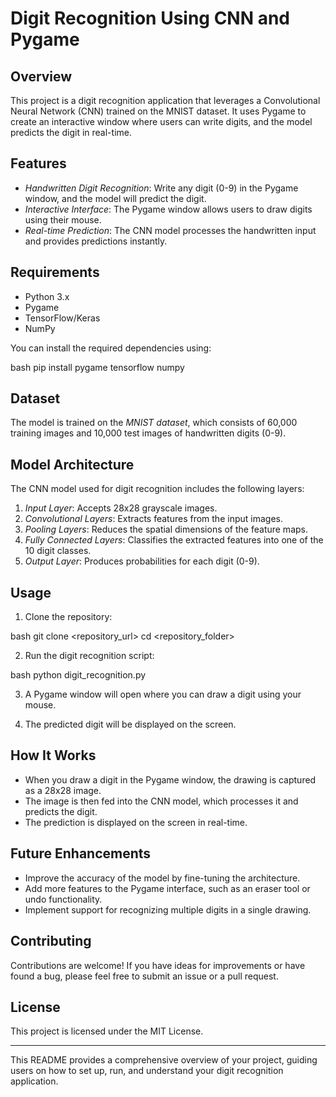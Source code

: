 # Digit Recognition Using CNN and Pygame

## Overview

This project is a digit recognition application that leverages a Convolutional Neural Network (CNN) trained on the MNIST dataset. It uses Pygame to create an interactive window where users can write digits, and the model predicts the digit in real-time.

## Features

- *Handwritten Digit Recognition*: Write any digit (0-9) in the Pygame window, and the model will predict the digit.
- *Interactive Interface*: The Pygame window allows users to draw digits using their mouse.
- *Real-time Prediction*: The CNN model processes the handwritten input and provides predictions instantly.

## Requirements

- Python 3.x
- Pygame
- TensorFlow/Keras
- NumPy

You can install the required dependencies using:

bash
pip install pygame tensorflow numpy


## Dataset

The model is trained on the *MNIST dataset*, which consists of 60,000 training images and 10,000 test images of handwritten digits (0-9).

## Model Architecture

The CNN model used for digit recognition includes the following layers:

1. *Input Layer*: Accepts 28x28 grayscale images.
2. *Convolutional Layers*: Extracts features from the input images.
3. *Pooling Layers*: Reduces the spatial dimensions of the feature maps.
4. *Fully Connected Layers*: Classifies the extracted features into one of the 10 digit classes.
5. *Output Layer*: Produces probabilities for each digit (0-9).

## Usage

1. Clone the repository:

bash
git clone <repository_url>
cd <repository_folder>


2. Run the digit recognition script:

bash
python digit_recognition.py


3. A Pygame window will open where you can draw a digit using your mouse.

4. The predicted digit will be displayed on the screen.

## How It Works

- When you draw a digit in the Pygame window, the drawing is captured as a 28x28 image.
- The image is then fed into the CNN model, which processes it and predicts the digit.
- The prediction is displayed on the screen in real-time.

## Future Enhancements

- Improve the accuracy of the model by fine-tuning the architecture.
- Add more features to the Pygame interface, such as an eraser tool or undo functionality.
- Implement support for recognizing multiple digits in a single drawing.

## Contributing

Contributions are welcome! If you have ideas for improvements or have found a bug, please feel free to submit an issue or a pull request.

## License

This project is licensed under the MIT License.

---

This README provides a comprehensive overview of your project, guiding users on how to set up, run, and understand your digit recognition application.
